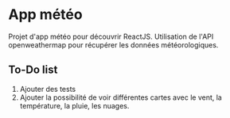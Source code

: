 # App météo

Projet d'app météo pour découvrir ReactJS. Utilisation de l'API openweathermap pour récupérer les données météorologiques.

## To-Do list

<ol>
  <li>Ajouter des tests</li>
  <li>Ajouter la possibilité de voir différentes cartes avec le vent, la température, la pluie, les nuages.</li>
</ol>
